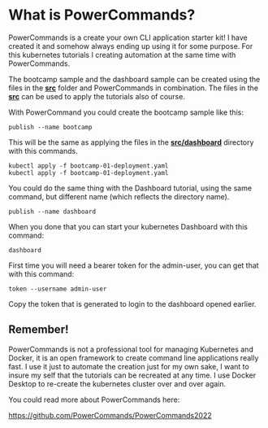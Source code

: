 # What is PowerCommands?
PowerCommands is a create your own CLI application starter kit! I have created it and somehow always ending up using it for some purpose. For this kubernetes tutorials I creating automation at the same time with PowerCommands.

The bootcamp sample and the dashboard sample can be created using the files in the **[src](../src/)** folder and PowerCommands in combination. The files in the **[src](../src/)** can be used to apply the tutorials also of course.

With PowerCommand you could create the bootcamp sample like this:
``` 
publish --name bootcamp
```
This will be the same as applying the files in the **[src/dashboard](../src/dashboard/)** directory with this commands.
```
kubectl apply -f bootcamp-01-deployment.yaml
kubectl apply -f bootcamp-01-deployment.yaml
```
You could do the same thing with the Dashboard tutorial, using the same command, but different name (which reflects the directory name).
``` 
publish --name dashboard
```
When you done that you can start your kubernetes Dashboard with this command:
``` 
dashboard
```
First time you will need a bearer token for the admin-user, you can get that with this command:
``` 
token --username admin-user
```
Copy the token that is generated to login to the dashboard opened earlier.

## Remember!
PowerCommands is not a professional tool for managing Kubernetes and Docker, it is an open framework to create command line applications really fast. I use it just to automate the creation just for my own sake, I want to insure my self that the tutorials can be recreated at any time. I use Docker Desktop to re-create the kubernetes cluster over and over again.

You could read more about PowerCommands here:

https://github.com/PowerCommands/PowerCommands2022
